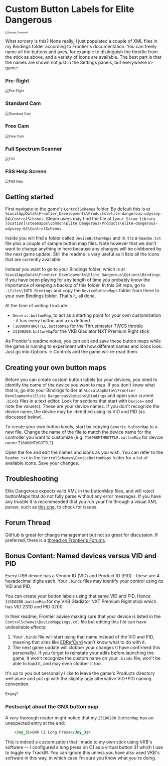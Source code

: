 # Custom Button Labels for Elite Dangerous

<img src="docs\images\Settings Compared.png" alt="Settings Compared" style="zoom:50%;" />

What sorcery is this? None really, I just populated a couple of XML files in my Bindings folder according to Frontier's documentation. You can freely name all the buttons and axes, for example to distinguish the throttle from the stick as above, and a variety of icons are available. The best part is that the names are shown not just in the Settings panels, but everywhere in-game:

### Pre-flight

<img src="docs/images/Pre-Flight.png" alt="Pre-Flight" style="zoom:75%;" />

### Standard Cam

<img src="docs/images/Standard Cam.png" alt="Standard Cam" style="zoom:75%;" />

### Free Cam

<img src="docs/images/Free Cam.png" alt="Free Cam" style="zoom:75%;" />

### Full Spectrum Scanner

<img src="docs/images/FSS.png" alt="FSS" style="zoom:75%;" />

### FSS Help Screen

<img src="docs/images/FSS Help.png" alt="FSS Help" style="zoom:75%;" />

## Getting started

First navigate to the game's `ControlSchemes`  folder. By default this is at `%LocalAppData%\Frontier_Developments\Products\elite-dangerous-odyssey-64\ControlSchemes`. Steam users may find the file at `[your Steam library location]\steamapps\common\Elite Dangerous\Products\elite-dangerous-odyssey-64\ControlSchemes`.

Inside you will find a folder called `DeviceButtonMaps` and in it is a `Readme.txt` file plus a couple of sample button map files. Note however that we don't want to change anything in here because any changes will be clobbered by the next game update. Still the readme is very useful as it lists all the icons that are currently available.

Instead you want to go to your Bindings folder, which is at `%LocalAppData%\Frontier Developments\Elite Dangerous\Options\Bindings`. If you have been playing for any length of time you probably know the importance of keeping a backup of this folder. In this Git repo, go to `.\files\INTO Bindings` and copy the `DeviceButtonMaps` folder from there to your own Bindings folder. That's it, all done. 

At the time of writing I include:

- `Generic.buttonMap`, to act as a starting point for your own customization - it has every button and axis defined
- `T16000MTHROTTLE.buttonMap` for the Thrustmaster TWCS throttle
- `231D0200.buttonMap`for the VKB Gladiator NXT Premium Right stick

As Frontier's readme notes, you can edit and save these button maps while the game is running to experiment with how different names and icons look. Just go into Options -> Controls and the game will re-read them.

## Creating your own button maps

Before you can create custom button labels for your devices, you need to identify the name of the device you want to map. If you don't know what that is, go into your Bindings folder at `%LocalAppData%\Frontier Developments\Elite Dangerous\Options\Bindings` and open your current `.binds` files in a text editor. Look for sections that start with `Device=` and note the value(s). These are your device names. If you don't recognize the device name, the device may be identified using its VID and PID (as discussed below).

To create your own button labels, start by copying `Generic.buttonMap` to a new file. Change the name of the file to match the device name for the controller you want to customize (e.g. `T16000MTHROTTLE.buttonMap` for device name `T16000MTHROTTLE`). 

Open the file and edit the names and icons as you wish. You can refer to the `Readme.txt` in the `ControlSchemes\DeviceButtonMaps` folder for a list of available icons. Save your changes.

## Troubleshooting
Elite Dangerous expects valid XML in the buttonMap files, and will reject buttonMaps that do not fully parse without any error messages. If you have any trouble it is recommended that you run your file through a visual XML parser, such as [this one](https://jsonformatter.org/xml-parser), to check for issues.

## Forum Thread
GitHub is great for change management but not so great for discussion. If preferred, there is a [thread on Frontier's Forums](https://forums.frontier.co.uk/threads/custom-button-labels-for-elite-dangerous.641113/).

## Bonus Content: Named devices versus VID and PID

Every USB device has a Vendor ID (VID) and Product ID (PID) - these are 4 hexadecimal digits each. Your `.binds` files may identify your control using its VID and PID. 

You can create your button labels using that same VID and PID, Hence `231D0200.buttonMap` for my VKB Gladiator NXT Premium Right stick which has VID 231D and PID 0200.

In their readme, Frontier advise making sure that your device is listed in the `ControlSchemes\DeviceMappings.xml` file but editing this file can have undesirable effects:

1. Your `.binds` file will start using that name instead of the VID and PID, meaning that sites like [EDRefCard](https://edrefcard.info/) won't know what to do with it.
2. The next game update will clobber your changes (I have confirmed this personally). If you forget to reinstate your edits before  launching the game, it won't recognize the custom name on your `.binds` file, won't be able to load it, and may even clobber it too.

It's up to you but personally I like to leave the game's Products directory well alone and put up with the slightly ugly alternative VID+PID naming convention.

Enjoy!

### Postscript about the GNX button map

A *very* thorough reader might notice that my `231D0200.buttonMap` has an unexpected entry at the end:
```xml
	<Joy_31>GNX C1 Long Press</Joy_31>
```
This is indeed a customization that I made to my own stick using VKB's software -- I configured a long press on C1 as a virtual button 31 which I use to toggle my TrackIR. You can ignore this unless you have also used VKB's software in this way, in which case I'm sure you know what you're doing.
